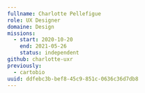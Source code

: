 ```yaml
---
fullname: Charlotte Pellefigue
role: UX Designer
domaine: Design
missions:
  - start: 2020-10-20
    end: 2021-05-26
    status: independent
github: charlotte-uxr
previously:
  - cartobio
uuid: ddfebc3b-bef8-45c9-851c-0636c36d7db8
---
```

